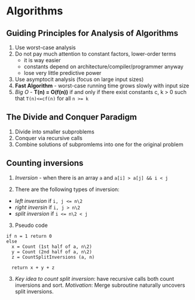 # Algorithms

## Guiding Principles for Analysis of Algorithms

1. Use worst-case analysis
2. Do not pay much attention to constant factors, lower-order terms
    * it is way easier
    * constants depend on architecture/compiler/programmer anyway
    * lose very little predictive power
3. Use asymptocit analysis (focus on large input sizes)
4. **Fast Algorithm** - worst-case running time grows slowly with input size
5. _Big O_ - **T(n) = O(f(n))** if and only if there exist constants c, k > 0 such that `T(n)<=cf(n)` for all `n >= k`

## The Divide and Conquer Paradigm

1. Divide into smaller subproblems
2. Conquer via recursive calls
3. Combine solutions of subpromlems into one for the original problem

## Counting inversions

1. _Inversion_ - when there is an array `a` and `a[i] > a[j] && i < j`

2. There are the following types of inversion:
  * _left inversion_ if `i, j <= n\2`
  * _right inversin_ if `i, j > n\2`
  * _split inversion_ if `i <= n\2 < j`

3. Pseudo code

  ```
  if n = 1 return 0
  else
    x = Count (1st half of a, n\2)
    y = Count (2nd half of a, n\2)
    z = CountSplitInversions (a, n)

    return x + y + z
  ```
3. _Key idea to count split inversion_: have recursive calls both count inversions and sort. _Motivation_: Merge subroutine naturally uncovers split inversions.